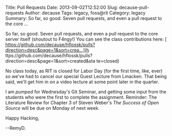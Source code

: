 Title: Pull Requests
Date: 2013-09-02T12:52:00
Slug: decause-pull-requests
Author: decause
Tags: legacy, foss@rit
Category: legacy
Summary: So far, so good. Seven pull requests, and even a pull request to the core ... 

So far, so good. Seven pull requests, and even a pull request to the core
server itself (shoutout to F4ngy!) You can see the class contributions here: [
https://github.com/decause/hflossk/pulls?direction=desc&page=1&sort=crea...](h
ttps://github.com/decause/hflossk/pulls?direction=desc&page=1&sort=created&sta
te=closed)

No class today, as RIT is closed for Labor Day (for the first time, like,
ever) so we've had to cancel our special Guest Lecture from Lmacken. That
being said, we'll get him in on a video lecture at some point later in the
quarter.

I am *pumped* for Wednesday's Git Seminar, and getting some input from the
students who were the first to complete the assignment. Reminder: The
Literature Review for Chapter 3 of Steven Weber's _The Success of Open Source_
will be due on Monday of next week.

Happy Hacking,

--RemyD.


